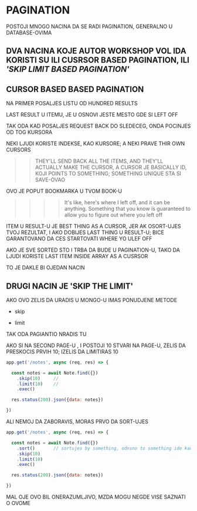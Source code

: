 # PAGINATION

POSTOJI MNOGO NACINA DA SE RADI PAGINATION, GENERALNO U DATABASE-OVIMA

## DVA NACINA KOJE AUTOR WORKSHOP VOL IDA KORISTI SU ILI **CUSRSOR BASED PAGINATION**, ILI *'SKIP LIMIT BASED PAGINATION'*

## CURSOR BASED BASED PAGINATION

NA PRIMER POSALJES LISTU OD HUNDRED RESULTS

LAST RESULT U ITEMU, JE U OSNOVI JESTE MESTO GDE SI LEFT OFF

TAK ODA KAD POSALJES REQUEST BACK DO SLEDECEG, ONDA POCINJES OD TOG KURSORA

NEKI LJUDI KORISTE INDEKSE, KAO KURSORE; A NEKI PRAVE THIR OWN CURSORS

>> THEY'LL SEND BACK ALL THE ITEMS, AND THEY'LL ACTUALLY MAKE THE CURSOR, A CURSOR JE BASICALLY ID, KOJI POINTS TO SOMETHING; SOMETHING UNIQUE STA SI SAVE-OVAO

OVO JE POPUT BOOKMARKA U TVOM BOOK-U

>>>> It's like, here's where I left off, and it can be anything. Something that you know is guaranteed to allow you to figure out where you left off

ITEM U RESULT-U JE BEST THING AS A CURSOR, JER AK OSORT-UJES TVOJ REZULTAT, I AKO DOBIJES LAST THING U RESULT-U; BICE GARANTOVANO DA CES STARTOVATI WHERE YO ULEF OFF

AKO JE SVE SORTED STO I TRBA DA BUDE U PAGINATION-U, TAKO DA LJUDI KORISTE LAST ITEM INSIDE ARRAY AS A CUSRSOR

TO JE DAKLE BI OJEDAN NACIN

## DRUGI NACIN JE 'SKIP THE LIMIT'

AKO OVO ZELIS DA URADIS U MONGO-U IMAS PONUDJENE METODE

- skip

- limit

TAK ODA PAGIANTIO NRADIS TU

AKO SI NA SECOND PAGE-U , I POSTOJI 10 STVARI NA PAGE-U, ZELIS DA PRESKOCIS PRVIH 10;  IZELIS DA LIMITIRAS 10

```javascript
app.get('/notes', async (req, res) => {

  const notes = await Note.find({})
    .skip(10)     //
    .limit(10)    //
    .exec()

  res.status(200).json({data: notes})

})
```

ALI NEMOJ DA ZABORAVIS, MORAS PRVO DA SORT-UJES

```javascript
app.get('/notes', async (req, res) => {

  const notes = await Note.find({})
    .sort()       // sortujes by something, odnsno to something ide kao argument
    .skip(10)
    .limit(10)
    .exec()

  res.status(200).json({data: notes})

})
```

MAL OJE OVO BIL ONERAZUMLJIVO, MZDA MOGU NEGDE VISE SAZNATI O OVOME
